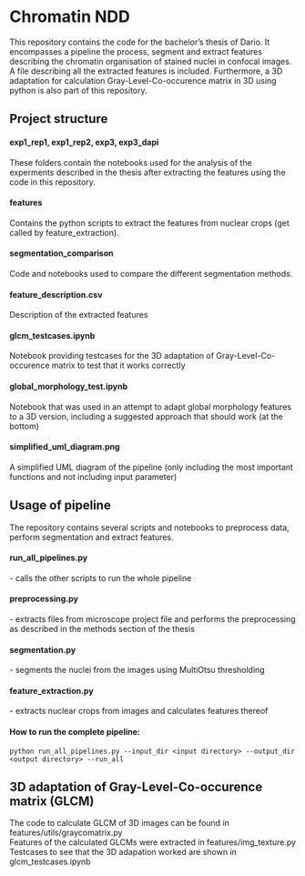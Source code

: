 <h1>Chromatin NDD</h1>
This repository contains the code for the bachelor’s thesis of Dario.
It encompasses a pipeline the process, segment and extract features describing the chromatin organisation of stained nuclei in confocal images. A file describing all the extracted features is included.
Furthermore, a 3D adaptation for calculation Gray-Level-Co-occurence matrix in 3D using python is also part of this repository.

<h2>Project structure</h2>
<h4>exp1_rep1, exp1_rep2, exp3, exp3_dapi </h4>
These folders contain the notebooks used for the analysis of the experments described in the thesis after extracting the features using the code in this repository.
<h4>features</h4>
Contains the python scripts to extract the features from nuclear crops (get called by feature_extraction).
<h4>segmentation_comparison</h4>
Code and notebooks used to compare the different segmentation methods.
<h4>feature_description.csv</h4>
Description of the extracted features
<h4>glcm_testcases.ipynb</h4>
Notebook providing testcases for the 3D adaptation of Gray-Level-Co-occurence matrix to test that it works correctly
<h4>global_morphology_test.ipynb</h4>
Notebook that was used in an attempt to adapt global morphology features to a 3D version, including a suggested approach that should work (at the bottom)
<h4>simplified_uml_diagram.png</h4>
A simplified UML diagram of the pipeline (only including the most important functions and not including input parameter)

<h2>Usage of pipeline</h2>
The repository contains several scripts and notebooks to preprocess data, perform segmentation and extract features.

<h4>run_all_pipelines.py</h4> - calls the other scripts to run the whole pipeline
<h4>preprocessing.py</h4> - extracts files from microscope project file and performs the preprocessing as described in the methods section of the thesis
<h4>segmentation.py</h4> - segments the nuclei from the images using MultiOtsu thresholding
<h4>feature_extraction.py</h4> - extracts nuclear crops from images and calculates features thereof

<h4>How to run the complete pipeline:</h4>

```
python run_all_pipelines.py --input_dir <input directory> --output_dir <output directory> --run_all
```


<h2>3D adaptation of Gray-Level-Co-occurence matrix (GLCM)</h2>
The code to calculate GLCM of 3D images can be found in features/utils/graycomatrix.py </br>
Features of the calculated GLCMs were extracted in features/img_texture.py </br>
Testcases to see that the 3D adapation worked are shown in glcm_testcases.ipynb 
